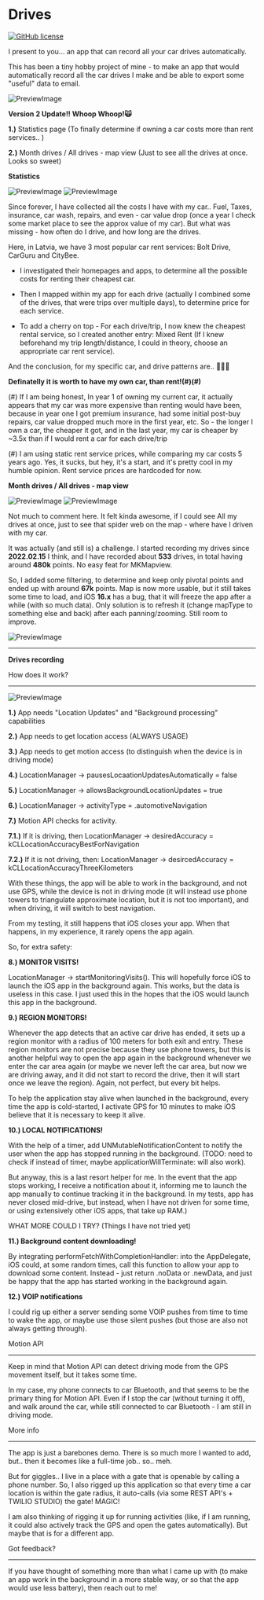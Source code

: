 # Drives
 
[![GitHub license](https://img.shields.io/badge/license-MIT-lightgrey.svg?maxAge=2592000)](https://url.com)
 
 I present to you... an app that can record all your car drives automatically.
 
This has been a tiny hobby project of mine - to make an app that would automatically record all the car drives I make and be able to export some "useful" data to email.
 
  
 
![PreviewImage](https://raw.githubusercontent.com/GuntisTreulands/drives/main/ExampleImages/v2_example4.gif)
 
 
**Version 2 Update!! Whoop Whoop!🙀**  
 
**1.)** Statistics page (To finally determine if owning a car costs more than rent services.. )
 
**2.)** Month drives / All drives - map view (Just to see all the drives at once. Looks so sweet)
 
 
**Statistics** 
 
 
![PreviewImage](https://raw.githubusercontent.com/GuntisTreulands/drives/main/ExampleImages/v2_example7.png)
![PreviewImage](https://raw.githubusercontent.com/GuntisTreulands/drives/main/ExampleImages/v2_example8.png)
 
 
Since forever, I have collected all the costs I have with my car.. Fuel, Taxes, insurance, car wash, repairs, and
even - car value drop (once a year I check some market place to see the approx value of my car).
But what was missing - how often do I drive, and how long are the drives.
 
Here, in Latvia, we have 3 most popular car rent services:
Bolt Drive, CarGuru and CityBee.
- I investigated their homepages and apps, to determine all the possible costs for renting their cheapest car.
 
- Then I mapped within my app for each drive (actually I combined some of the drives, that were trips over multiple days), to determine price for each service.
 
- To add a cherry on top - For each drive/trip, I now knew the cheapest rental service, so I created another entry: Mixed Rent (If I knew beforehand my trip length/distance, I could in theory, choose an appropriate car rent service).
 
And the conclusion, for my specific car, and drive patterns are.. 🥁🥁🥁
 
**Definatelly it is worth to have my own car, than rent!(#)(#)**
 
(#) If I am being honest, In year 1 of owning my current car, it actually appears that my car was more expensive than renting would have been, because in year one I got premium insurance, had some initial post-buy repairs, car value dropped much more in the first year, etc.  So - the longer I own a car, the cheaper it got, and in the last year, my car is cheaper by ~3.5x than if I would rent a car for each drive/trip
 
(#) I am using static rent service prices, while comparing my car costs 5 years ago. Yes, it sucks, but hey, it's a start, and it's pretty cool in my humble opinion.  Rent service prices are hardcoded for now.
 
 
**Month drives / All drives - map view**
 
![PreviewImage](https://raw.githubusercontent.com/GuntisTreulands/drives/main/ExampleImages/v2_example6.png)
![PreviewImage](https://raw.githubusercontent.com/GuntisTreulands/drives/main/ExampleImages/v2_example5.png)
 
Not much to comment here. It felt kinda awesome, if I could see All my drives at once, just to see that spider web on the map - where have I driven with my car.
 
It was actually (and still is) a challenge. I started recording my drives since **2022.02.15** I think, and I have recorded about **533** drives, in total having around **480k** points. No easy feat for MKMapview.
 
So, I added some filtering, to determine and keep only pivotal points and ended up with around **67k** points.
Map is now more usable, but it still takes some time to load, and iOS **16.x** has a bug, that it will freeze the app after a while (with so much data). Only solution is to refresh it (change mapType to something else and back) after each panning/zooming. Still room to improve.
 
 
![PreviewImage](https://raw.githubusercontent.com/GuntisTreulands/drives/main/ExampleImages/example9.gif)
 
 
--------------- 
**Drives recording**
 
How does it work?
 
---------------
 
  
![PreviewImage](https://raw.githubusercontent.com/GuntisTreulands/drives/main/ExampleImages/example3.gif)
 
**1.)** App needs "Location Updates" and "Background processing" capabilities
 
**2.)** App needs to get location access (ALWAYS USAGE)
 
**3.)** App needs to get motion access (to distinguish when the device is in driving mode)
 
 **4.)** LocationManager -> pausesLocaationUpdatesAutomatically = false
 
**5.)** LocationManager -> allowsBackgroundLocationUpdates = true
 
 **6.)** LocationManager -> activityType = .automotiveNavigation
 
 **7.)** Motion API checks for activity.
 
 **7.1.)** If it is driving, then LocationManager -> desiredAccuracy = kCLLocationAccuracyBestForNavigation
 
**7.2.)** If it is not driving, then: LocationManager -> desircedAccuracy = kCLLocationAccuracyThreeKilometers
 
With these things, the app will be able to work in the background, and not use GPS, while the device is not in driving mode (it will instead use phone towers to triangulate approximate location, but it is not too important), and when driving, it will switch to best navigation.
 
From my testing, it still happens that iOS closes your app. When that happens, in my experience, it rarely opens the app again.
 
  
 
So, for extra safety:
 
**8.) MONITOR VISITS!**
 
LocationManager -> startMonitoringVisits().  This will hopefully force iOS to launch the iOS app in the background again. This works, but the data is useless in this case. I just used this in the hopes that the iOS would launch this app in the background.
 
 **9.) REGION MONITORS!**
 
Whenever the app detects that an active car drive has ended, it sets up a region monitor with a radius of 100 meters for both exit and entry. These region monitors are not precise because they use phone towers, but this is another helpful way to open the app again in the background whenever we enter the car area again (or maybe we never left the car area, but now we are driving away, and it did not start to record the drive, then it will start once we leave the region). Again, not perfect, but every bit helps.
 
To help the application stay alive when launched in the background, every time the app is cold-started, I activate GPS for 10 minutes to make iOS believe that it is necessary to keep it alive.
 
**10.) LOCAL NOTIFICATIONS!**
 
With the help of a timer, add UNMutableNotificationContent to notify the user when the app has stopped running in the background. (TODO: need to check if instead of timer, maybe applicationWillTerminate: will also work).
 
But anyway, this is a last resort helper for me. In the event that the app stops working, I receive a notification about it, informing me to launch the app manually to continue tracking it in the background. In my tests, app has never closed mid-drive, but instead, when I have not driven for some time, or using extensively other iOS apps, that take up RAM.)
 
WHAT MORE COULD I TRY? (Things I have not tried yet)
 
**11.) Background content downloading!**
 
By integrating performFetchWithCompletionHandler: into the AppDelegate, iOS could, at some random times, call this function to allow your app to download some content. Instead - just return .noData or .newData, and just be happy that the app has started working in the background again.
 
**12.) VOIP notifications**
 
I could rig up either a server sending some VOIP pushes from time to time to wake the app, or maybe use those silent pushes (but those are also not always getting through).
 
 
  
 
  
Motion API
 
---------------
 
Keep in mind that Motion API can detect driving mode from the GPS movement itself, but it takes some time.
 
In my case, my phone connects to car Bluetooth, and that seems to be the primary thing for Motion API. Even if I stop the car (without turning it off), and walk around the car, while still connected to car Bluetooth - I am still in driving mode.
 
 
 
More info
 
---------------
 
The app is just a barebones demo. There is so much more I wanted to add, but.. then it becomes like a full-time job.. so.. meh.
 
But for giggles.. I live in a place with a gate that is openable by calling a phone number. So, I also rigged up this application so that every time a car location is within the gate radius, it auto-calls (via some REST API's + TWILIO STUDIO) the gate! MAGIC!
 
I am also thinking of rigging it up for running activities (like, if I am running, it could also actively track the GPS and open the gates automatically). But maybe that is for a different app.
 
  
 
Got feedback?
 
---------------
 
  
 
If you have thought of something more than what I came up with (to make an app work in the background in a more stable way, or so that the app would use less battery), then reach out to me!
 

